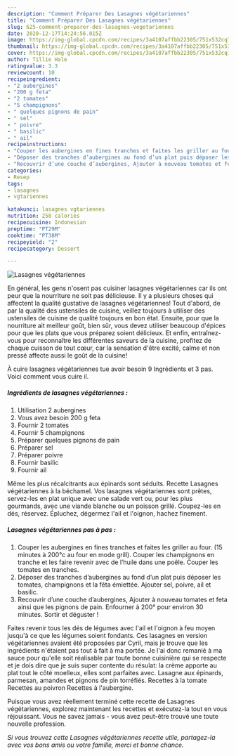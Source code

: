 ```yaml
---
description: "Comment Préparer Des Lasagnes végétariennes"
title: "Comment Préparer Des Lasagnes végétariennes"
slug: 625-comment-preparer-des-lasagnes-vegetariennes
date: 2020-12-17T14:24:56.015Z
image: https://img-global.cpcdn.com/recipes/3a4107affbb22305/751x532cq70/lasagnes-vegetariennes-photo-principale-de-la-recette.jpg
thumbnail: https://img-global.cpcdn.com/recipes/3a4107affbb22305/751x532cq70/lasagnes-vegetariennes-photo-principale-de-la-recette.jpg
cover: https://img-global.cpcdn.com/recipes/3a4107affbb22305/751x532cq70/lasagnes-vegetariennes-photo-principale-de-la-recette.jpg
author: Tillie Hale
ratingvalue: 3.3
reviewcount: 10
recipeingredient:
- "2 aubergines"
- "200 g feta"
- "2 tomates"
- "5 champignons"
- " quelques pignons de pain"
- " sel"
- " poivre"
- " basilic"
- " ail"
recipeinstructions:
- "Couper les aubergines en fines tranches et faites les griller au four. (15 minutes à 200°c au four en mode grill). Couper les champignons en tranche et les faire revenir avec de l’huile dans une poêle. Couper les tomates en tranches."
- "Déposer des tranches d’aubergines au fond d’un plat puis déposer les tomates, champignons et la fêta émiettée. Ajouter sel, poivre, ail et basilic."
- "Recouvrir d’une couche d’aubergines, Ajouter à nouveau tomates et feta ainsi que les pignons de pain. Enfourner à 200° pour environ 30 minutes. Sortir et déguster !"
categories:
- Resep
tags:
- lasagnes
- vgtariennes

katakunci: lasagnes vgtariennes 
nutrition: 258 calories
recipecuisine: Indonesian
preptime: "PT29M"
cooktime: "PT38M"
recipeyield: "2"
recipecategory: Dessert

---
```



![Lasagnes végétariennes](https://img-global.cpcdn.com/recipes/3a4107affbb22305/751x532cq70/lasagnes-vegetariennes-photo-principale-de-la-recette.jpg)

En général, les gens n'osent pas cuisiner lasagnes végétariennes car ils ont peur que la nourriture ne soit pas délicieuse. Il y a plusieurs choses qui affectent la qualité gustative de lasagnes végétariennes! Tout d'abord, de par la qualité des ustensiles de cuisine, veillez toujours à utiliser des ustensiles de cuisine de qualité toujours en bon état. Ensuite, pour que la nourriture ait meilleur goût, bien sûr, vous devez utiliser beaucoup d'épices pour que les plats que vous préparez soient délicieux. Et enfin, entraînez-vous pour reconnaître les différentes saveurs de la cuisine, profitez de chaque cuisson de tout cœur, car la sensation d'être excité, calme et non pressé affecte aussi le goût de la cuisine!

<!--inarticleads1-->

À cuire lasagnes végétariennes tue avoir besoin 9 Ingrédients et 3 pas. Voici comment vous cuire il.

##### Ingrédients de lasagnes végétariennes :

1. Utilisation 2 aubergines
1. Vous avez besoin 200 g feta
1. Fournir 2 tomates
1. Fournir 5 champignons
1. Préparer  quelques pignons de pain
1. Préparer  sel
1. Préparer  poivre
1. Fournir  basilic
1. Fournir  ail


Même les plus récalcitrants aux épinards sont séduits. Recette Lasagnes végétariennes à la béchamel. Vos lasagnes végétariennes sont prêtes, servez-les en plat unique avec une salade vert ou, pour les plus gourmands, avec une viande blanche ou un poisson grillé. Coupez-les en dés, réservez. Épluchez, dégermez l&#39;ail et l&#39;oignon, hachez finement. 

<!--inarticleads2-->

##### Lasagnes végétariennes pas à pas :

1. Couper les aubergines en fines tranches et faites les griller au four. (15 minutes à 200°c au four en mode grill). Couper les champignons en tranche et les faire revenir avec de l’huile dans une poêle. Couper les tomates en tranches.
1. Déposer des tranches d’aubergines au fond d’un plat puis déposer les tomates, champignons et la fêta émiettée. Ajouter sel, poivre, ail et basilic.
1. Recouvrir d’une couche d’aubergines, Ajouter à nouveau tomates et feta ainsi que les pignons de pain. Enfourner à 200° pour environ 30 minutes. Sortir et déguster !


Faites revenir tous les dés de légumes avec l&#39;ail et l&#39;oignon à feu moyen jusqu&#39;à ce que les légumes soient fondants. Ces lasagnes en version végétariennes avaient été proposées par Cyril, mais je trouve que les ingrédients n&#39;étaient pas tout à fait à ma portée. Je l&#39;ai donc remanié à ma sauce pour qu&#39;elle soit réalisable par toute bonne cuisinière qui se respecte et je dois dire que je suis super contente du résulat: la crème apporte au plat tout le côté moelleux, elles sont parfaites avec. Lasagne aux épinards, parmesan, amandes et pignons de pin torréfiés. Recettes à la tomate Recettes au poivron Recettes à l&#39;aubergine. 

<!--inarticleads1-->

<p>
Puisque vous avez réellement terminé cette recette de Lasagnes végétariennes, explorez maintenant les recettes et exécutez-la tout en vous réjouissant. Vous ne savez jamais - vous avez peut-être trouvé une toute nouvelle profession.
</p>

<p>
<i>Si vous trouvez cette Lasagnes végétariennes recette utile, partagez-la avec vos bons amis ou votre famille, merci et bonne chance.</i>
</p>
